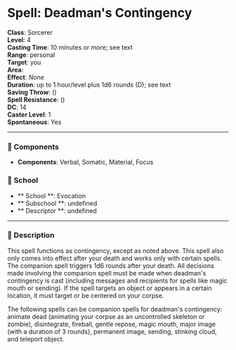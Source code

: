 
# Spell: Deadman's Contingency
**Class**: Sorcerer  
**Level**: 4  
**Casting Time**: 10 minutes or more; see text  
**Range**: personal  
**Target**: you  
**Area**:   
**Effect**: _None_  
**Duration**: up to 1 hour/level plus 1d6 rounds (D); see text  
**Saving Throw**:  ()  
**Spell Resistance**:  ()  
**DC**: 14  
**Caster Level**: 1  
**Spontaneous**: Yes

---

### 🔮 Components
- **Components**: Verbal, Somatic, Material, Focus

### 🏫 School
- ** School **: Evocation
- ** Subschool **: undefined
- ** Descriptor **: undefined
---

### 📜 Description
This spell functions as contingency, except as noted above. This spell also only comes into effect after your death and works only with certain spells. The companion spell triggers 1d6 rounds after your death. All decisions made involving the companion spell must be made when deadman's contingency is cast (including messages and recipients for spells like magic mouth or sending). If the spell targets an object or appears in a certain location, it must target or be centered on your corpse.

The following spells can be companion spells for deadman's contingency: animate dead (animating your corpse as an uncontrolled skeleton or zombie), disintegrate, fireball, gentle repose, magic mouth, major image (with a duration of 3 rounds), permanent image, sending, stinking cloud, and teleport object.
